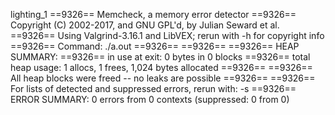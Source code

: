 lighting_1
==9326== Memcheck, a memory error detector
==9326== Copyright (C) 2002-2017, and GNU GPL'd, by Julian Seward et al.
==9326== Using Valgrind-3.16.1 and LibVEX; rerun with -h for copyright info
==9326== Command: ./a.out
==9326== 
==9326== 
==9326== HEAP SUMMARY:
==9326==     in use at exit: 0 bytes in 0 blocks
==9326==   total heap usage: 1 allocs, 1 frees, 1,024 bytes allocated
==9326== 
==9326== All heap blocks were freed -- no leaks are possible
==9326== 
==9326== For lists of detected and suppressed errors, rerun with: -s
==9326== ERROR SUMMARY: 0 errors from 0 contexts (suppressed: 0 from 0)

